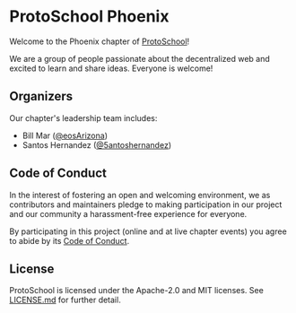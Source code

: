 # ProtoSchool Phoenix

Welcome to the Phoenix chapter of [ProtoSchool](https://proto.school)!

We are a group of people passionate about the decentralized web and excited to learn and share ideas. Everyone is welcome!

## Organizers

Our chapter's leadership team includes:
* Bill Mar ([@eosArizona](https://github.com/eosArizona))
* Santos Hernandez ([@5antoshernandez](https://github.com/5antoshernandez))

## Code of Conduct

In the interest of fostering an open and welcoming environment, we as
contributors and maintainers pledge to making participation in our project and
our community a harassment-free experience for everyone.

By participating in this project (online and at live chapter events) you agree to abide by its [Code of Conduct](./CODE_OF_CONDUCT.md).

## License

ProtoSchool is licensed under the Apache-2.0 and MIT licenses. See [LICENSE.md](https://github.com/protoschool/seattle/blob/master/LICENSE.md) for further detail.
